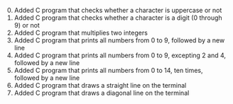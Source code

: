<ol start="0">
<li>Added C program that checks whether a character is uppercase or not</li>
<li>Added C program that checks whether a character is a digit (0 through 9) or not</li>
<li>Added C program that multiplies two integers</li>
<li>Added C program that prints all numbers from 0 to 9, followed by a new line</li>
<li>Added C program that prints all numbers from 0 to 9, excepting 2 and 4, followed by a new line</li>
<li>Added C program that prints all numbers from 0 to 14, ten times, followed by a new line</li>
<li>Added C program that draws a straight line on the terminal</li>
<li>Added C program that draws a diagonal line on the terminal</li>
</li>

</ol>
